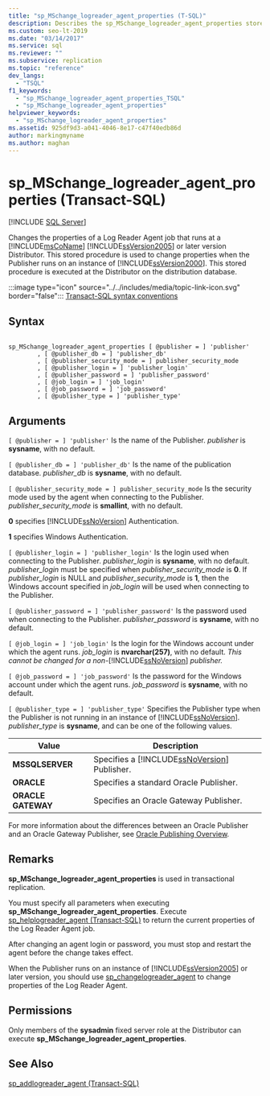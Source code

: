 ```yaml
---
title: "sp_MSchange_logreader_agent_properties (T-SQL)"
description: Describes the sp_MSchange_logreader_agent_properties stored procedure used to change the properties of the Log Reader Agent for a SQL Server Replication topology. 
ms.custom: seo-lt-2019
ms.date: "03/14/2017"
ms.service: sql
ms.reviewer: ""
ms.subservice: replication
ms.topic: "reference"
dev_langs: 
  - "TSQL"
f1_keywords: 
  - "sp_MSchange_logreader_agent_properties_TSQL"
  - "sp_MSchange_logreader_agent_properties"
helpviewer_keywords: 
  - "sp_MSchange_logreader_agent_properties"
ms.assetid: 925df9d3-a041-4046-8e17-c47f40edb86d
author: markingmyname
ms.author: maghan
---
```

# sp_MSchange_logreader_agent_properties (Transact-SQL)
[!INCLUDE [SQL Server](../../includes/applies-to-version/sqlserver.md)]

  Changes the properties of a Log Reader Agent job that runs at a [!INCLUDE[msCoName](../../includes/msconame-md.md)] [!INCLUDE[ssVersion2005](../../includes/ssversion2005-md.md)] or later version Distributor. This stored procedure is used to change properties when the Publisher runs on an instance of [!INCLUDE[ssVersion2000](../../includes/ssversion2000-md.md)]. This stored procedure is executed at the Distributor on the distribution database.  
  
 :::image type="icon" source="../../includes/media/topic-link-icon.svg" border="false"::: [Transact-SQL syntax conventions](../../t-sql/language-elements/transact-sql-syntax-conventions-transact-sql.md)  
  
## Syntax  
  
```  
  
sp_MSchange_logreader_agent_properties [ @publisher = ] 'publisher'  
        , [ @publisher_db = ] 'publisher_db'  
        , [ @publisher_security_mode = ] publisher_security_mode  
        , [ @publisher_login = ] 'publisher_login'  
        , [ @publisher_password = ] 'publisher_password'   
        , [ @job_login = ] 'job_login'  
        , [ @job_password = ] 'job_password'  
        , [ @publisher_type = ] 'publisher_type'  
```  
  
## Arguments  
`[ @publisher = ] 'publisher'`
 Is the name of the Publisher. *publisher* is **sysname**, with no default.  
  
`[ @publisher_db = ] 'publisher_db'`
 Is the name of the publication database. *publisher_db* is **sysname**, with no default.  
  
`[ @publisher_security_mode = ] publisher_security_mode`
 Is the security mode used by the agent when connecting to the Publisher. *publisher_security_mode* is **smallint**, with no default.  
  
 **0** specifies [!INCLUDE[ssNoVersion](../../includes/ssnoversion-md.md)] Authentication.  
  
 **1** specifies Windows Authentication.  
  
`[ @publisher_login = ] 'publisher_login'`
 Is the login used when connecting to the Publisher. *publisher_login* is **sysname**, with no default. *publisher_login* must be specified when *publisher_security_mode* is **0**. If *publisher_login* is NULL and *publisher_security_mode* is **1**, then the Windows account specified in *job_login* will be used when connecting to the Publisher.  
  
`[ @publisher_password = ] 'publisher_password'`
 Is the password used when connecting to the Publisher. *publisher_password* is **sysname**, with no default.  
  
`[ @job_login = ] 'job_login'`
 Is the login for the Windows account under which the agent runs. *job_login* is **nvarchar(257)**, with no default. *This cannot be changed for a non-*[!INCLUDE[ssNoVersion](../../includes/ssnoversion-md.md)] *publisher.*  
  
`[ @job_password = ] 'job_password'`
 Is the password for the Windows account under which the agent runs. *job_password* is **sysname**, with no default.  
  
`[ @publisher_type = ] 'publisher_type'`
 Specifies the Publisher type when the Publisher is not running in an instance of [!INCLUDE[ssNoVersion](../../includes/ssnoversion-md.md)]. *publisher_type* is **sysname**, and can be one of the following values.  
  
|Value|Description|  
|-----------|-----------------|  
|**MSSQLSERVER**|Specifies a [!INCLUDE[ssNoVersion](../../includes/ssnoversion-md.md)] Publisher.|  
|**ORACLE**|Specifies a standard Oracle Publisher.|  
|**ORACLE GATEWAY**|Specifies an Oracle Gateway Publisher.|  
  
 For more information about the differences between an Oracle Publisher and an Oracle Gateway Publisher, see [Oracle Publishing Overview](../../relational-databases/replication/non-sql/oracle-publishing-overview.md).  
  
## Remarks  
 **sp_MSchange_logreader_agent_properties** is used in transactional replication.  
  
 You must specify all parameters when executing **sp_MSchange_logreader_agent_properties**. Execute [sp_helplogreader_agent &#40;Transact-SQL&#41;](../../relational-databases/system-stored-procedures/sp-helplogreader-agent-transact-sql.md) to return the current properties of the Log Reader Agent job.  
  
 After changing an agent login or password, you must stop and restart the agent before the change takes effect.  
  
 When the Publisher runs on an instance of [!INCLUDE[ssVersion2005](../../includes/ssversion2005-md.md)] or later version, you should use [sp_changelogreader_agent](../../relational-databases/system-stored-procedures/sp-changelogreader-agent-transact-sql.md) to change properties of the Log Reader Agent.  
  
## Permissions  
 Only members of the **sysadmin** fixed server role at the Distributor can execute **sp_MSchange_logreader_agent_properties**.  
  
## See Also  
 [sp_addlogreader_agent &#40;Transact-SQL&#41;](../../relational-databases/system-stored-procedures/sp-addlogreader-agent-transact-sql.md)  
  
  
